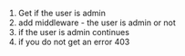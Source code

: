 1. Get if the user is admin
2. add middleware - the user is admin or not 
3. if the user is admin continues 
4. if you do not get an error 403